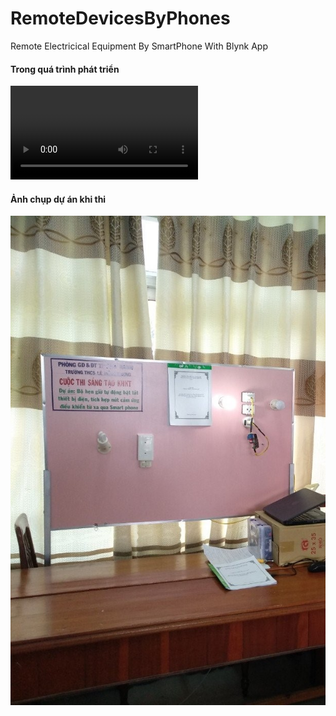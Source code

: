 # RemoteDevicesByPhones
Remote Electricical Equipment By SmartPhone With Blynk App

#### Trong quá trình phát triển

![](https://user-images.githubusercontent.com/21699486/197373619-49f481bf-494e-4b70-be05-57b76efdac56.mp4)

#### Ảnh chụp dự án khi thi

![Khoa Hoc Ky Thuat](images/khkt.jpg)



